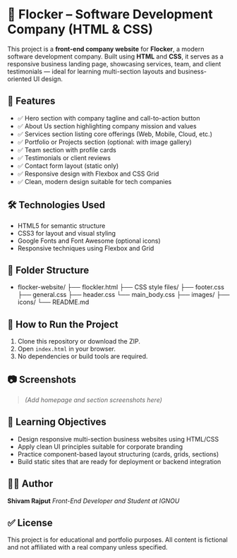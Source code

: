 # 🚀 Flocker – Software Development Company (HTML & CSS)

This project is a **front-end company website** for **Flocker**, a modern software development company. Built using **HTML** and **CSS**, it serves as a responsive business landing page, showcasing services, team, and client testimonials — ideal for learning multi-section layouts and business-oriented UI design.

## 📌 Features

- ✅ Hero section with company tagline and call-to-action button
- ✅ About Us section highlighting company mission and values
- ✅ Services section listing core offerings (Web, Mobile, Cloud, etc.)
- ✅ Portfolio or Projects section (optional: with image gallery)
- ✅ Team section with profile cards
- ✅ Testimonials or client reviews
- ✅ Contact form layout (static only)
- ✅ Responsive design with Flexbox and CSS Grid
- ✅ Clean, modern design suitable for tech companies

## 🛠️ Technologies Used

- HTML5 for semantic structure
- CSS3 for layout and visual styling
- Google Fonts and Font Awesome (optional icons)
- Responsive techniques using Flexbox and Grid

## 📂 Folder Structure

- flocker-website/
  ├── flockler.html
  ├── CSS style files/
      ├── footer.css
      ├── general.css
      ├── header.css
      └── main_body.css
  ├── images/
  ├── icons/
  └── README.md


## 🚀 How to Run the Project

1. Clone this repository or download the ZIP.
2. Open `index.html` in your browser.
3. No dependencies or build tools are required.

## 📷 Screenshots

> *(Add homepage and section screenshots here)*

## 📖 Learning Objectives

- Design responsive multi-section business websites using HTML/CSS
- Apply clean UI principles suitable for corporate branding
- Practice component-based layout structuring (cards, grids, sections)
- Build static sites that are ready for deployment or backend integration

## 🙋‍♂️ Author

**Shivam Rajput**
*Front-End Developer and Student at IGNOU*

## ✅ License

This project is for educational and portfolio purposes. All content is fictional and not affiliated with a real company unless specified.
